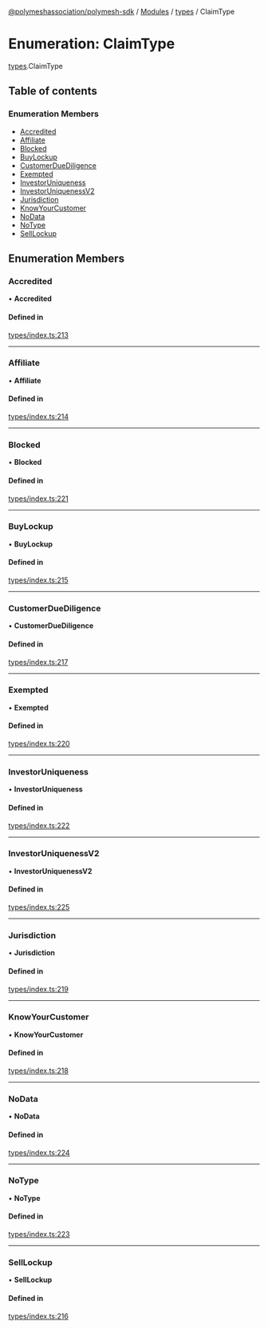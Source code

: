 [@polymeshassociation/polymesh-sdk](../README.md) / [Modules](../modules.md) / [types](../modules/types.md) / ClaimType

# Enumeration: ClaimType

[types](../modules/types.md).ClaimType

## Table of contents

### Enumeration Members

- [Accredited](types.ClaimType.md#accredited)
- [Affiliate](types.ClaimType.md#affiliate)
- [Blocked](types.ClaimType.md#blocked)
- [BuyLockup](types.ClaimType.md#buylockup)
- [CustomerDueDiligence](types.ClaimType.md#customerduediligence)
- [Exempted](types.ClaimType.md#exempted)
- [InvestorUniqueness](types.ClaimType.md#investoruniqueness)
- [InvestorUniquenessV2](types.ClaimType.md#investoruniquenessv2)
- [Jurisdiction](types.ClaimType.md#jurisdiction)
- [KnowYourCustomer](types.ClaimType.md#knowyourcustomer)
- [NoData](types.ClaimType.md#nodata)
- [NoType](types.ClaimType.md#notype)
- [SellLockup](types.ClaimType.md#selllockup)

## Enumeration Members

### Accredited

• **Accredited**

#### Defined in

[types/index.ts:213](https://github.com/PolymathNetwork/polymesh-sdk/blob/31dfa0dc/src/types/index.ts#L213)

___

### Affiliate

• **Affiliate**

#### Defined in

[types/index.ts:214](https://github.com/PolymathNetwork/polymesh-sdk/blob/31dfa0dc/src/types/index.ts#L214)

___

### Blocked

• **Blocked**

#### Defined in

[types/index.ts:221](https://github.com/PolymathNetwork/polymesh-sdk/blob/31dfa0dc/src/types/index.ts#L221)

___

### BuyLockup

• **BuyLockup**

#### Defined in

[types/index.ts:215](https://github.com/PolymathNetwork/polymesh-sdk/blob/31dfa0dc/src/types/index.ts#L215)

___

### CustomerDueDiligence

• **CustomerDueDiligence**

#### Defined in

[types/index.ts:217](https://github.com/PolymathNetwork/polymesh-sdk/blob/31dfa0dc/src/types/index.ts#L217)

___

### Exempted

• **Exempted**

#### Defined in

[types/index.ts:220](https://github.com/PolymathNetwork/polymesh-sdk/blob/31dfa0dc/src/types/index.ts#L220)

___

### InvestorUniqueness

• **InvestorUniqueness**

#### Defined in

[types/index.ts:222](https://github.com/PolymathNetwork/polymesh-sdk/blob/31dfa0dc/src/types/index.ts#L222)

___

### InvestorUniquenessV2

• **InvestorUniquenessV2**

#### Defined in

[types/index.ts:225](https://github.com/PolymathNetwork/polymesh-sdk/blob/31dfa0dc/src/types/index.ts#L225)

___

### Jurisdiction

• **Jurisdiction**

#### Defined in

[types/index.ts:219](https://github.com/PolymathNetwork/polymesh-sdk/blob/31dfa0dc/src/types/index.ts#L219)

___

### KnowYourCustomer

• **KnowYourCustomer**

#### Defined in

[types/index.ts:218](https://github.com/PolymathNetwork/polymesh-sdk/blob/31dfa0dc/src/types/index.ts#L218)

___

### NoData

• **NoData**

#### Defined in

[types/index.ts:224](https://github.com/PolymathNetwork/polymesh-sdk/blob/31dfa0dc/src/types/index.ts#L224)

___

### NoType

• **NoType**

#### Defined in

[types/index.ts:223](https://github.com/PolymathNetwork/polymesh-sdk/blob/31dfa0dc/src/types/index.ts#L223)

___

### SellLockup

• **SellLockup**

#### Defined in

[types/index.ts:216](https://github.com/PolymathNetwork/polymesh-sdk/blob/31dfa0dc/src/types/index.ts#L216)
